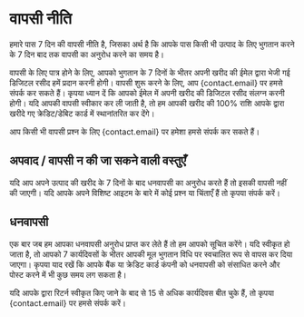 # वापसी नीति

हमारे पास 7 दिन की वापसी नीति है, जिसका अर्थ है कि आपके पास किसी भी उत्पाद के लिए भुगतान करने के 7 दिन बाद तक वापसी का अनुरोध करने का समय है।

वापसी के लिए पात्र होने के लिए, आपको भुगतान के 7 दिनों के भीतर अपनी खरीद की ईमेल द्वारा भेजी गई डिजिटल रसीद हमें प्रदान करनी होगी। वापसी शुरू करने के लिए, आप {contact.email} पर हमसे संपर्क कर सकते हैं। कृपया ध्यान दें कि आपको ईमेल में अपनी खरीद की डिजिटल रसीद संलग्न करनी होगी। यदि आपकी वापसी स्वीकार कर ली जाती है, तो हम आपकी खरीद की 100% राशि आपके द्वारा खरीदे गए क्रेडिट/डेबिट कार्ड में स्थानांतरित कर देंगे।

आप किसी भी वापसी प्रश्न के लिए {contact.email} पर हमेशा हमसे संपर्क कर सकते हैं।

## अपवाद / वापसी न की जा सकने वाली वस्तुएँ

यदि आप अपने उत्पाद की खरीद के 7 दिनों के बाद धनवापसी का अनुरोध करते हैं तो इसकी वापसी नहीं की जाएगी। यदि आपके अपने विशिष्ट आइटम के बारे में कोई प्रश्न या चिंताएँ हैं तो कृपया संपर्क करें।

## धनवापसी

एक बार जब हम आपका धनवापसी अनुरोध प्राप्त कर लेते हैं तो हम आपको सूचित करेंगे। यदि स्वीकृत हो जाता है, तो आपको 7 कार्यदिवसों के भीतर आपकी मूल भुगतान विधि पर स्वचालित रूप से वापस कर दिया जाएगा। कृपया याद रखें कि आपके बैंक या क्रेडिट कार्ड कंपनी को धनवापसी को संसाधित करने और पोस्ट करने में भी कुछ समय लग सकता है।

यदि आपके द्वारा रिटर्न स्वीकृत किए जाने के बाद से 15 से अधिक कार्यदिवस बीत चुके हैं, तो कृपया {contact.email} पर हमसे संपर्क करें।
